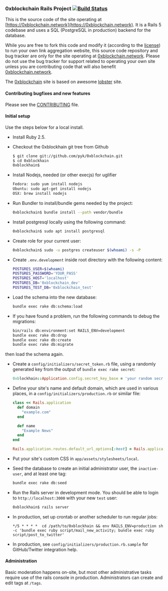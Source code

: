 ### 0xblockchain Rails Project [![Build Status](https://travis-ci.org/pyk/0xblockchain.svg?branch=master)](https://travis-ci.org/pyk/0xblockchain)

This is the source code of the site operating at
[https://0xblockchain.network](https://0xblockchain.network).
It is a Rails 5 codebase and uses a SQL (PostgreSQL in production) backend for the database.

While you are free to fork this code and modify it (according to the [license](https://github.com/pyk/0xblockchain/blob/master/LICENSE))
to run your own link aggregation website, this source code repository and bug
tracker are only for the site operating at [0xblockchain.network](https://0xblockchain.network/).
Please do not use the bug tracker for support related to operating your own
site unless you are contributing code that will also benefit [0xblockchain.network](https://0xblockchain.network/).

The [0xblockchain](https://0xblockchain.network) site is based on awesome [lobster](https://github.com/lobster/lobster) site.


#### Contributing bugfixes and new features

Please see the [CONTRIBUTING](https://github.com/pyk/0xblockchain/blob/master/CONTRIBUTING.md) file.

#### Initial setup

Use the steps below for a local install.

* Install Ruby 2.5.

* Checkout the 0xblockhain git tree from Github
    ```sh
    $ git clone git://github.com/pyk/0xblockchain.git
    $ cd 0xblockhain
    0xblockhain$
    ```

* Install Nodejs, needed (or other execjs) for uglifier
    ```sh
    Fedora: sudo yum install nodejs
    Ubuntu: sudo apt-get install nodejs
    OSX: brew install nodejs
    ```

* Run Bundler to install/bundle gems needed by the project:
    ```sh
    0xblockchain$ bundle install --path vendor/bundle
    ```

* Install postgresql locally using the following command:
    ```sh
    0xblockchain$ sudo apt install postgresql
    ```

* Create role for your current user:
    ```sh
    0xblockchain$ sudo -u postgres createuser $(whoami) -s -P
    ```

* Create `.env.development` inside root directory with the
following content:
    ```sh
    POSTGRES_USER=$(whoami)
    POSTGRES_PASSWORD='YOUR_PASS'
    POSTGRES_HOST='localhost'
    POSTGRES_DB='0xblockchain_dev'
    POSTGRES_TEST_DB='0xblockchain_test'
    ```

* Load the schema into the new database:
    ```sh
    bundle exec rake db:schema:load
    ```

* If you have found a problem, run the following commands
to debug the migrations:
    ```sh
    bin/rails db:environment:set RAILS_ENV=development
    bundle exec rake db:drop
    bundle exec rake db:create
    bundle exec rake db:migrate
    ```

then load the schema again.

* Create a `config/initializers/secret_token.rb` file, using a randomly
generated key from the output of `bundle exec rake secret`:

    ```ruby
    0xblockhain::Application.config.secret_key_base = 'your random secret here'
    ```

* Define your site's name and default domain, which are used in various places,
in a `config/initializers/production.rb` or similar file:

    ```ruby
    class << Rails.application
      def domain
        "example.com"
      end

      def name
        "Example News"
      end
    end

    Rails.application.routes.default_url_options[:host] = Rails.application.domain
    ```

* Put your site's custom CSS in `app/assets/stylesheets/local`.

* Seed the database to create an initial administrator user, the `inactive-user`, and at least one tag:

    ```sh
    bundle exec rake db:seed
    ```

* Run the Rails server in development mode.  You should be able to login to
`http://localhost:3000` with your new `test` user:

    ```sh
    0xblockhain$ rails server
    ```

* In production, set up crontab or another scheduler to run regular jobs:

    ```
    */5 * * * *  cd /path/to/0xblockhain && env RAILS_ENV=production sh -c 'bundle exec ruby script/mail_new_activity; bundle exec ruby script/post_to_twitter'
    ```
* In production, see `config/initializers/production.rb.sample` for GitHub/Twitter integration help.

#### Administration

Basic moderation happens on-site, but most other administrative tasks require use of the rails console in production.
Administrators can create and edit tags at `/tags`.
